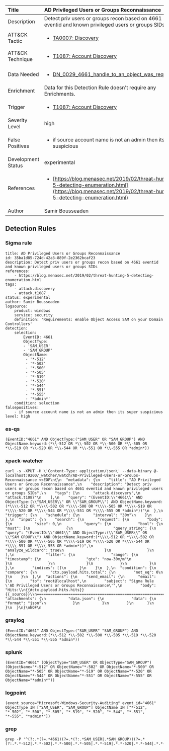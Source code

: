| Title                | AD Privileged Users or Groups Reconnaissance                                                                                                                                                 |
|:---------------------|:------------------------------------------------------------------------------------------------------------------------------------------------------------|
| Description          | Detect priv users or groups recon based on 4661 eventid and known privileged users or groups SIDs                                                                                                                                           |
| ATT&amp;CK Tactic    |  <ul><li>[TA0007: Discovery](https://attack.mitre.org/tactics/TA0007)</li></ul>  |
| ATT&amp;CK Technique | <ul><li>[T1087: Account Discovery](https://attack.mitre.org/techniques/T1087)</li></ul>  |
| Data Needed          | <ul><li>[DN_0029_4661_handle_to_an_object_was_requested](../Data_Needed/DN_0029_4661_handle_to_an_object_was_requested.md)</li></ul>  |
| Enrichment           |  Data for this Detection Rule doesn't require any Enrichments.  |
| Trigger              | <ul><li>[T1087: Account Discovery](../Triggers/T1087.md)</li></ul>  |
| Severity Level       | high |
| False Positives      | <ul><li>if source account name is not an admin then its super suspicious</li></ul>  |
| Development Status   | experimental |
| References           | <ul><li>[https://blog.menasec.net/2019/02/threat-hunting-5-detecting-enumeration.html](https://blog.menasec.net/2019/02/threat-hunting-5-detecting-enumeration.html)</li></ul>  |
| Author               | Samir Bousseaden |


## Detection Rules

### Sigma rule

```
title: AD Privileged Users or Groups Reconnaissance
id: 35ba1d85-724d-42a3-889f-2e2362bcaf23
description: Detect priv users or groups recon based on 4661 eventid and known privileged users or groups SIDs
references:
    - https://blog.menasec.net/2019/02/threat-hunting-5-detecting-enumeration.html
tags:
    - attack.discovery
    - attack.t1087
status: experimental
author: Samir Bousseaden
logsource:
    product: windows
    service: security
    definition: 'Requirements: enable Object Access SAM on your Domain Controllers'
detection:
    selection:
        EventID: 4661
        ObjectType:
        - 'SAM_USER'
        - 'SAM_GROUP'
        ObjectName:
         - '*-512'
         - '*-502'
         - '*-500'
         - '*-505'
         - '*-519'
         - '*-520'
         - '*-544'
         - '*-551'
         - '*-555'
         - '*admin*'
    condition: selection
falsepositives:
    - if source account name is not an admin then its super suspicious
level: high

```





### es-qs
    
```
(EventID:"4661" AND ObjectType:("SAM_USER" OR "SAM_GROUP") AND ObjectName.keyword:(*\\-512 OR *\\-502 OR *\\-500 OR *\\-505 OR *\\-519 OR *\\-520 OR *\\-544 OR *\\-551 OR *\\-555 OR *admin*))
```


### xpack-watcher
    
```
curl -s -XPUT -H \'Content-Type: application/json\' --data-binary @- localhost:9200/_watcher/watch/AD-Privileged-Users-or-Groups-Reconnaissance <<EOF\n{\n  "metadata": {\n    "title": "AD Privileged Users or Groups Reconnaissance",\n    "description": "Detect priv users or groups recon based on 4661 eventid and known privileged users or groups SIDs",\n    "tags": [\n      "attack.discovery",\n      "attack.t1087"\n    ],\n    "query": "(EventID:\\"4661\\" AND ObjectType:(\\"SAM_USER\\" OR \\"SAM_GROUP\\") AND ObjectName.keyword:(*\\\\-512 OR *\\\\-502 OR *\\\\-500 OR *\\\\-505 OR *\\\\-519 OR *\\\\-520 OR *\\\\-544 OR *\\\\-551 OR *\\\\-555 OR *admin*))"\n  },\n  "trigger": {\n    "schedule": {\n      "interval": "30m"\n    }\n  },\n  "input": {\n    "search": {\n      "request": {\n        "body": {\n          "size": 0,\n          "query": {\n            "bool": {\n              "must": [\n                {\n                  "query_string": {\n                    "query": "(EventID:\\"4661\\" AND ObjectType:(\\"SAM_USER\\" OR \\"SAM_GROUP\\") AND ObjectName.keyword:(*\\\\-512 OR *\\\\-502 OR *\\\\-500 OR *\\\\-505 OR *\\\\-519 OR *\\\\-520 OR *\\\\-544 OR *\\\\-551 OR *\\\\-555 OR *admin*))",\n                    "analyze_wildcard": true\n                  }\n                }\n              ],\n              "filter": {\n                "range": {\n                  "timestamp": {\n                    "gte": "now-30m/m"\n                  }\n                }\n              }\n            }\n          }\n        },\n        "indices": []\n      }\n    }\n  },\n  "condition": {\n    "compare": {\n      "ctx.payload.hits.total": {\n        "not_eq": 0\n      }\n    }\n  },\n  "actions": {\n    "send_email": {\n      "email": {\n        "to": "root@localhost",\n        "subject": "Sigma Rule \'AD Privileged Users or Groups Reconnaissance\'",\n        "body": "Hits:\\n{{#ctx.payload.hits.hits}}{{_source}}\\n================================================================================\\n{{/ctx.payload.hits.hits}}",\n        "attachments": {\n          "data.json": {\n            "data": {\n              "format": "json"\n            }\n          }\n        }\n      }\n    }\n  }\n}\nEOF\n
```


### graylog
    
```
(EventID:"4661" AND ObjectType:("SAM_USER" "SAM_GROUP") AND ObjectName.keyword:(*\\-512 *\\-502 *\\-500 *\\-505 *\\-519 *\\-520 *\\-544 *\\-551 *\\-555 *admin*))
```


### splunk
    
```
(EventID="4661" (ObjectType="SAM_USER" OR ObjectType="SAM_GROUP") (ObjectName="*-512" OR ObjectName="*-502" OR ObjectName="*-500" OR ObjectName="*-505" OR ObjectName="*-519" OR ObjectName="*-520" OR ObjectName="*-544" OR ObjectName="*-551" OR ObjectName="*-555" OR ObjectName="*admin*"))
```


### logpoint
    
```
(event_source="Microsoft-Windows-Security-Auditing" event_id="4661" ObjectType IN ["SAM_USER", "SAM_GROUP"] ObjectName IN ["*-512", "*-502", "*-500", "*-505", "*-519", "*-520", "*-544", "*-551", "*-555", "*admin*"])
```


### grep
    
```
grep -P '^(?:.*(?=.*4661)(?=.*(?:.*SAM_USER|.*SAM_GROUP))(?=.*(?:.*.*-512|.*.*-502|.*.*-500|.*.*-505|.*.*-519|.*.*-520|.*.*-544|.*.*-551|.*.*-555|.*.*admin.*)))'
```



